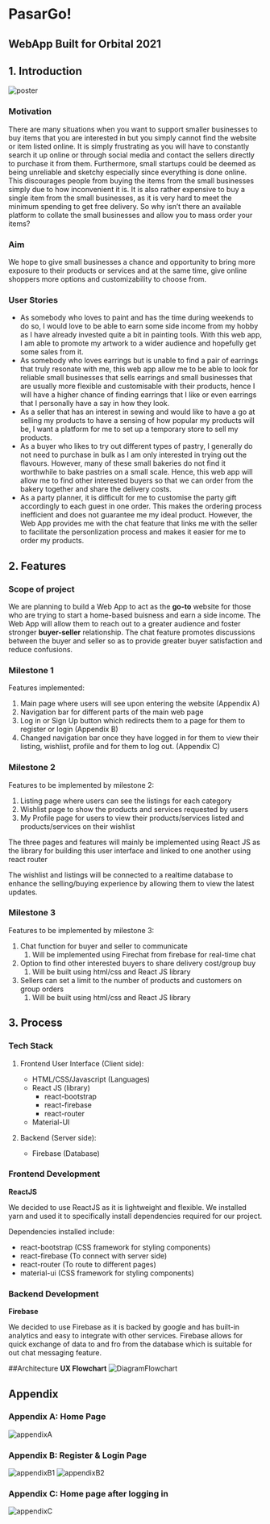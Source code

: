 # PasarGo!

## WebApp Built for Orbital 2021

## 1. Introduction
![poster](https://user-images.githubusercontent.com/77440060/119792654-70ea9f00-bf08-11eb-9ea9-bf3b7abe5b34.jpg)

### Motivation

There are many situations when you want to support smaller businesses to buy items that you are interested in but you simply cannot find the website or item listed online. It is simply frustrating as you will have to constantly search it up online or through social media and contact the sellers directly to purchase it from them. Furthermore, small startups could be deemed as being unreliable and sketchy especially since everything is done online. This discourages people from buying the items from the small businesses simply due to how inconvenient it is. It is also rather expensive to buy a single item from the small businesses, as it is very hard to meet the minimum spending to get free delivery. So why isn’t there an available platform to collate the small businesses and allow you to mass order your items?

### Aim

We hope to give small businesses a chance and opportunity to bring more exposure to their products or services and at the same time, give online shoppers more options and customizability to choose from.

### User Stories

- As somebody who loves to paint and has the time during weekends to do so, I would love to be able to earn some side income from my hobby as I have already invested quite a bit in painting tools. With this web app, I am able to promote my artwork to a wider audience and hopefully get some sales from it.
- As somebody who loves earrings but is unable to find a pair of earrings that truly resonate with me, this web app allow me to be able to look for reliable small businesses that sells earrings and small businesses that are usually more flexible and customisable with their products, hence I will have a higher chance of finding earrings that I like or even earrings that I personally have a say in how they look.
- As a seller that has an interest in sewing and would like to have a go at selling my products to have a sensing of how popular my products will be, I want a platform for me to set up a temporary store to sell my products.
- As a buyer who likes to try out different types of pastry, I generally do not need to purchase in bulk as I am only interested in trying out the flavours. However, many of these small bakeries do not find it worthwhile to bake pastries on a small scale. Hence, this web app will allow me to find other interested buyers so that we can order from the bakery together and share the delivery costs.
- As a party planner, it is difficult for me to customise the party gift accordingly to each guest in one order. This makes the ordering process inefficient and does not guarantee me my ideal product. However, the Web App provides me with the chat feature that links me with the seller to facilitate the personlization process and makes it easier for me to order my products.

## 2. Features

### Scope of project

We are planning to build a Web App to act as the **go-to** website for those who are trying to start a home-based buisness and earn a side income. The Web App will allow them to reach out to a greater audience and foster stronger **buyer-seller** relationship. The chat feature promotes discussions between the buyer and seller so as to provide greater buyer satisfaction and reduce confusions.

### Milestone 1

Features implemented:

1. Main page where users will see upon entering the website (Appendix A)
2. Navigation bar for different parts of the main web page
3. Log in or Sign Up button which redirects them to a page for them to register or login (Appendix B)
4. Changed navigation bar once they have logged in for them to view their listing, wishlist, profile and for them to log out. (Appendix C)

### Milestone 2

Features to be implemented by milestone 2:

1. Listing page where users can see the listings for each category
2. Wishlist page to show the products and services requested by users
3. My Profile page for users to view their products/services listed and products/services on their wishlist

The three pages and features will mainly be implemented using React JS as the library for building this user interface and linked to one another using react router

The wishlist and listings will be connected to a realtime database to enhance the selling/buying experience by allowing them to view the latest updates.

### Milestone 3

Features to be implemented by milestone 3:

1. Chat function for buyer and seller to communicate
    1. Will be implemented using Firechat from firebase for real-time chat
2. Option to find other interested buyers to share delivery cost/group buy
    1. Will be built using html/css and React JS library
3. Sellers can set a limit to the number of products and customers on group orders
    1. Will be built using html/css and React JS library


## 3. Process 

### Tech Stack

1. Frontend User Interface (Client side):
    - HTML/CSS/Javascript (Languages)
    - React JS (library)
        - react-bootstrap
        - react-firebase
        - react-router
    - Material-UI

2. Backend (Server side):
    - Firebase (Database)


### Frontend Development

**ReactJS**

We decided to use ReactJS as it is lightweight and flexible. We installed yarn and used it to specifically install dependencies required for our project.

Dependencies installed include:
- react-bootstrap (CSS framework for styling components)
- react-firebase (To connect with server side)
- react-router (To route to different pages)
- material-ui (CSS framework for styling components)

### Backend Development

**Firebase**

We decided to use Firebase as it is backed by google and has built-in analytics and easy to integrate with other services. Firebase allows for quick exchange of data to and fro from the database which is suitable for out chat messaging feature.

##Architecture
**UX Flowchart**
![DiagramFlowchart](https://github.com/LongJiAn99/website-repo/blob/master/src/pages/images/Obrital%20Diagram%20Flow.png)

## Appendix

### Appendix A: Home Page
![appendixA](https://user-images.githubusercontent.com/77440060/120092735-b77a0c80-c147-11eb-8dae-1595b191dfaf.png)

### Appendix B: Register & Login Page
![appendixB1](https://user-images.githubusercontent.com/77440060/119792498-5284a380-bf08-11eb-8f66-af34f26fd677.png)
![appendixB2](https://user-images.githubusercontent.com/77440060/120092523-0b83f180-c146-11eb-8311-beacb2b56600.png)

### Appendix C: Home page after logging in
![appendixC](https://user-images.githubusercontent.com/77440060/120058173-acf24100-c07b-11eb-885e-1184d878306d.png)







